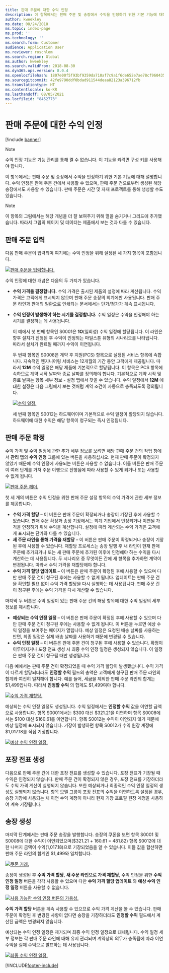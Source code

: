 ```yaml
---
title: 판매 주문에 대한 수익 인정
description: 이 항목에서는 판매 주문 및 송장에서 수익을 인정하기 위한 기본 기능에 대해 설명합니다. 수익 인정은 판매 주문 건에서 사용할 수 있으며, 판매 주문 건으로부터 생성된 해당 송장에서도 사용할 수 있습니다.
author: kweekley
ms.date: 08/24/2018
ms.topic: index-page
ms.prod: ''
ms.technology: ''
ms.search.form: Customer
audience: Application User
ms.reviewer: roschlom
ms.search.region: Global
ms.author: kweekley
ms.search.validFrom: 2018-08-30
ms.dyn365.ops.version: 8.0.4
ms.openlocfilehash: 1807e00f5f93bf9359da710af7c9a1f6de652e7ae78cf9604351af969b057b11
ms.sourcegitcommit: 42fe9790ddf0bdad911544deaa82123a396712fb
ms.translationtype: HT
ms.contentlocale: ko-KR
ms.lasthandoff: 08/05/2021
ms.locfileid: "8452773"
---
```

# <a name="revenue-recognition-on-sales-orders"></a>판매 주문에 대한 수익 인정

[!include [banner](../includes/banner.md)]

> [!NOTE]
> 수익 인정 기능은 기능 관리를 통해 켤 수 없습니다. 이 기능을 켜려면 구성 키를 사용해야 합니다.

이 항목에서는 판매 주문 및 송장에서 수익을 인정하기 위한 기본 기능에 대해 설명합니다. 수익 인정은 판매 주문 건에서 사용할 수 있으며, 판매 주문 건으로부터 생성된 해당 송장에서도 사용할 수 있습니다. 판매 주문은 시간 및 자재 프로젝트를 통해 생성할 수도 있습니다.

> [!NOTE]
> 이 항목의 그림에서는 해당 개념을 더 잘 보여주기 위해 열을 숨기거나 그리드에 추가했습니다. 따라서 그림의 페이지 및 데이터는 제품에서 보는 것과 다를 수 있습니다.

## <a name="enter-a-sales-order"></a>판매 주문 입력

다음 판매 주문이 입력되며 여기에는 수익 인정을 위해 설정된 세 가지 항목이 포함됩니다.

[![판매 주문을 입력합니다.](./media/revenue-recognition-so-basic-sales-order-header.png)](./media/revenue-recognition-so-basic-sales-order-header.png)

수익 인정에 대한 개념은 다음의 두 가지가 있습니다.

- **수익 가격을 결정합니다.** 수익 가격은 출시된 제품의 설정에 따라 계산됩니다. 수익 가격은 고객에게 표시되지 않으며 판매 주문 송장의 회계에만 사용됩니다. 판매 주문 라인과 판매의 일환으로 인쇄되는 문서에서는 단가/정가가 계속 표시됩니다.
- **수익 인정이 발생해야 하는 시기를 결정합니다.** 수익 일정은 수익을 인정해야 하는 시기를 결정하는 데 사용됩니다.

    이 예에서 첫 번째 항목인 S0001은 **1O**(일회성) 수익 일정에 할당됩니다. 이 라인은 향후 설치가 진행된 후 수익이 인정되는 마일스톤 유형의 시나리오를 나타냅니다. 따라서 설치가 완료될 때까지 수익이 이연됩니다.

    두 번째 항목인 S0008은 계약 후 지원(PCS) 항목으로 설정된 서비스 항목에 속합니다. 지속적인 엔지니어링 서비스는 12개월의 기간 동안 고객에게 제공됩니다. 따라서 **12M** 수익 일정은 해당 제품에 기본적으로 할당됩니다. 이 항목은 PCS 항목에 속하므로 계약 시작 날짜와 종료 날짜를 정의해야 합니다. 기본적으로 계약 시작 및 종료 날짜는 항목 세부 정보 - 설정 탭에서 찾을 수 있습니다. 수익 일정에서 **12M** 에 대한 설정은 다음 그림에서 보는 것처럼 계약 조건이 자동으로 충족되도록 정의됩니다.

    [![수익 일정.](./media/revenue-recognition-so-basic-revenue-schedules.png)](./media/revenue-recognition-so-basic-revenue-schedules.png)

    세 번째 항목인 S0012는 하드웨어이며 기본적으로 수익 일정이 할당되지 않습니다. 하드웨어에 대한 수익은 해당 항목이 청구되는 즉시 인정됩니다.

## <a name="confirm-the-sales-order"></a>판매 주문 확정

수익 가격 및 수익 일정에 관한 추가 세부 정보를 보려면 해당 판매 주문 건의 작업 창에서 **관리** 탭의 **수익 인정** 그룹에 있는 버튼을 사용하십시오. 현재 판매 주문이 확정되지 않았기 때문에 수익 인정에 사용되는 버튼은 사용할 수 없습니다. 이들 버튼은 판매 주문이 여러 단계를 거쳐 주문 이행으로 진행됨에 따라 사용할 수 있게 되거나 또는 사용할 수 없게 됩니다.

[![판매 주문 헤더.](./media/revenue-recognition-so-basic-sales-order-header-02.png)](./media/revenue-recognition-so-basic-sales-order-header-02.png)

첫 세 개의 버튼은 수익 인정을 위한 판매 주문 설정 항목의 수익 가격에 관한 세부 정보를 제공합니다.

- **수익 가격 할당** – 이 버튼은 판매 주문이 확정되거나 송장이 기장된 후에 사용할 수 있습니다. 판매 주문 확정과 송장 기장에서는 회계 기입에서 인정되거나 이연될 가격을 인정하기 위해 수익을 계산합니다. 설정에 따라 계산되는 수익 가격은 고객에게 표시되는 단가와 다를 수 있습니다.
- **새 주문 라인을 통해 가격을 재할당** – 이 버튼은 판매 주문이 확정되거나 송장이 기장된 후에 사용할 수 있습니다. 재할당 프로세스는 송장 발행 후 새 라인이 현재 판매 주문에 추가되거나 또는 새 판매 주문에 추가된 이후에 인정해야 하는 수익을 다시 계산하는 데 사용됩니다. 두 시나리오 중 무엇이든 간에 새 항목을 추가하면 계약이 변경됩니다. 따라서 수익 가격을 재할당해야 합니다.
- **수익 가격 할당 업데이트** – 이 버튼은 판매 주문이 확정된 후에 사용할 수 있으며 다만 판매 주문 건이 청구된 후에는 사용할 수 없게 됩니다. 업데이트는 판매 주문 건을 확인할 필요 없이 수익 가격 할당을 다시 실행하는 데 사용됩니다. 판매 주문 건이 청구된 후에는 수익 가격을 다시 계산할 수 없습니다.

마지막 두 버튼은 수익 일정이 있는 판매 주문 건의 해당 항목에 대한 수익 일정의 세부 정보를 제시합니다.

- **예상되는 수익 인정 일정** – 이 버튼은 판매 주문이 확정된 후에 사용할 수 있으며 다만 판매 주문 건이 청구된 후에는 사용할 수 없게 됩니다. 이 버튼을 누르면 예상 수익 일정을 보여주는 페이지가 열립니다. 예상 일정은 요청된 배송 날짜를 사용하는 반면, 최종 일정은 실제 배송 날짜를 사용하기 때문에 변경될 수 있습니다.
- **수익 인정 일정** – 이 버튼은 판매 주문 건이 청구된 후에 사용할 수 있습니다. 확정이 이루어지거나 포장 전표 생성 시 최종 수익 인정 일정은 생성되지 않습니다. 이 일정은 판매 주문 건이 청구될 때만 생성됩니다.

다음 예에서는 판매 주문 건이 확정되었을 때 수익 가격 할당이 발생했습니다. 수익 가격이 다르게 할당되더라도 **인정할 수익** 필드의 총액은 고객에게 청구된 판매 주문 라인의 합계와 여전히 일치해야 합니다. 예를 들어, 세금을 제외한 판매 주문 라인의 합계는 $1,499입니다. 따라서 **인정할 수익** 의 합계도 $1,499여야 합니다.

[![수익 가격 재할당.](./media/revenue-recognition-so-basic-revenue-price-allocation.png)](./media/revenue-recognition-so-basic-revenue-price-allocation.png)

예상되는 수익 인정 일정도 생성됩니다. 수익 일정에서는 **인정할 수익** 값을 이연할 금액으로 사용합니다. 항목 S0001에서는 $300 대신 $321.21을 이연하며 항목 S0008에서는 $100 대신 $160.61를 이연합니다. 항목 S0012는 수익이 이연되지 않기 때문에 예상 일정에 표시되지 않습니다. 기장이 발생하면 항목 S0012가 수익 원장 계정에 $1,017.18를 직접 기장합니다.

[![예상 수익 인정 일정.](./media/revenue-recognition-so-basic-expected-rev-rec-schedule.png)](./media/revenue-recognition-so-basic-expected-rev-rec-schedule.png)

## <a name="create-the-packing-slip"></a>포장 전표 생성

다음으로 판매 주문 건에 대한 포장 전표를 생성할 수 있습니다. 포장 전표가 기장될 때 수익은 인정되지 않습니다. 판매 주문 건이 확정되지 않은 경우, 포장 전표를 기장하더라도 수익 가격 계산이 실행되지 않습니다. 또한 예상되거나 최종적인 수익 인정 일정의 생성도 실행되지 않습니다. 항목 모델 그룹이 포장 전표의 수익을 이연하도록 설정된 경우, 송장 기장에 사용되는 새 이연 수익 계정이 아니라 현재 기장 프로필 원장 계정을 사용하여 계속 기장됩니다.

## <a name="create-the-invoice"></a>송장 생성

마지막 단계에서는 판매 주문 송장을 발행합니다. 송장의 쿠폰을 보면 항목 S0001 및 S0008에 대한 수익이 이연되었으며($321.21 + 160.61 = 481.82) 항목 S0012에 대한 나머지 금액이 수익(1,017.18)으로 기장되었음을 알 수 있습니다. 이들 값을 합산하면 판매 주문 라인의 합계인 $1,499와 일치합니다.

[![쿠폰 거래.](./media/revenue-recognition-so-voucher-transactions.png)](./media/revenue-recognition-so-voucher-transactions.png)

송장이 생성된 후 **수익 가격 할당**, **새 주문 라인으로 가격 재할당**, 수익 인정을 위한 **수익 인정 일정** 버튼을 각각 사용할 수 있으며 다만 **수익 가격 할당 업데이트** 와 **예상 수익 인정 일정** 버튼을 사용할 수 없습니다.

[![사용 가능한 수익 인정 버튼의 가용성.](./media/revenue-recognition-so-basic-after-invoice-buttons.png)](./media/revenue-recognition-so-basic-after-invoice-buttons.png)

**수익 가격 할당** 버튼을 계속 사용할 수 있으므로 수익 가격 계산을 볼 수 있습니다. 판매 주문이 확정된 후 변경된 사항이 없다면 송장을 기장하더라도 **인정할 수익** 필드에서 계산된 금액은 변경되지 않습니다.

예상되는 수익 인정 일정은 제거되며 최종 수익 인정 일정으로 대체됩니다. 수익 일정 세부 정보는 각 판매 주문 라인에 대해 유지 관리되며 계약상의 의무가 충족됨에 따라 이연 수익을 실제 수익으로 발표하는 데 사용됩니다.

[![최종 수익 인정 일정.](./media/revenue-recognition-so-revenue-recognition-schedule.png)](./media/revenue-recognition-so-revenue-recognition-schedule.png)


[!INCLUDE[footer-include](../../includes/footer-banner.md)]